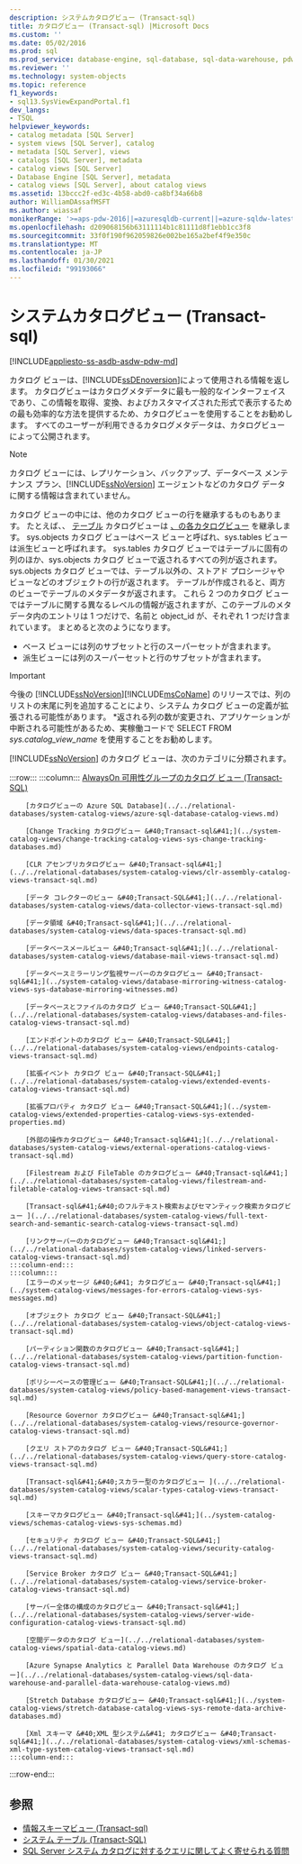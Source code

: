 ```yaml
---
description: システムカタログビュー (Transact-sql)
title: カタログビュー (Transact-sql) |Microsoft Docs
ms.custom: ''
ms.date: 05/02/2016
ms.prod: sql
ms.prod_service: database-engine, sql-database, sql-data-warehouse, pdw
ms.reviewer: ''
ms.technology: system-objects
ms.topic: reference
f1_keywords:
- sql13.SysViewExpandPortal.f1
dev_langs:
- TSQL
helpviewer_keywords:
- catalog metadata [SQL Server]
- system views [SQL Server], catalog
- metadata [SQL Server], views
- catalogs [SQL Server], metadata
- catalog views [SQL Server]
- Database Engine [SQL Server], metadata
- catalog views [SQL Server], about catalog views
ms.assetid: 13bccc2f-ed3c-4b58-abd0-ca8bf34a66b8
author: WilliamDAssafMSFT
ms.author: wiassaf
monikerRange: '>=aps-pdw-2016||=azuresqldb-current||=azure-sqldw-latest||>=sql-server-2016||>=sql-server-linux-2017||=azuresqldb-mi-current'
ms.openlocfilehash: d209068156b63111114b1c81111d8f1ebb1cc3f8
ms.sourcegitcommit: 33f0f190f962059826e002be165a2bef4f9e350c
ms.translationtype: MT
ms.contentlocale: ja-JP
ms.lasthandoff: 01/30/2021
ms.locfileid: "99193066"
---
```

# <a name="system-catalog-views-transact-sql"></a>システムカタログビュー (Transact-sql)

[!INCLUDE[appliesto-ss-asdb-asdw-pdw-md](../../includes/appliesto-ss-asdb-asdw-pdw-md.md)]

カタログ ビューは、[!INCLUDE[ssDEnoversion](../../includes/ssdenoversion-md.md)]によって使用される情報を返します。 カタログビューはカタログメタデータに最も一般的なインターフェイスであり、この情報を取得、変換、およびカスタマイズされた形式で表示するための最も効率的な方法を提供するため、カタログビューを使用することをお勧めします。 すべてのユーザーが利用できるカタログメタデータは、カタログビューによって公開されます。

> [!NOTE]
> カタログ ビューには、レプリケーション、バックアップ、データベース メンテナンス プラン、[!INCLUDE[ssNoVersion](../../includes/ssnoversion-md.md)] エージェントなどのカタログ データに関する情報は含まれていません。

 カタログ ビューの中には、他のカタログ ビューの行を継承するものもあります。 たとえば、、 [テーブル](../../relational-databases/system-catalog-views/sys-tables-transact-sql.md) カタログビューは [、の各カタログビュー](../../relational-databases/system-catalog-views/sys-objects-transact-sql.md) を継承します。 sys.objects カタログ ビューはベース ビューと呼ばれ、sys.tables ビューは派生ビューと呼ばれます。 sys.tables カタログ ビューではテーブルに固有の列のほか、sys.objects カタログ ビューで返されるすべての列が返されます。 sys.objects カタログ ビューでは、テーブル以外の、ストアド プロシージャやビューなどのオブジェクトの行が返されます。 テーブルが作成されると、両方のビューでテーブルのメタデータが返されます。 これら 2 つのカタログ ビューではテーブルに関する異なるレベルの情報が返されますが、このテーブルのメタデータ内のエントリは 1 つだけで、名前と object_id が、それぞれ 1 つだけ含まれています。 まとめると次のようになります。

- ベース ビューには列のサブセットと行のスーパーセットが含まれます。
- 派生ビューには列のスーパーセットと行のサブセットが含まれます。

> [!IMPORTANT]
> 今後の [!INCLUDE[ssNoVersion](../../includes/ssnoversion-md.md)][!INCLUDE[msCoName](../../includes/msconame-md.md)] のリリースでは、列のリストの末尾に列を追加することにより、システム カタログ ビューの定義が拡張される可能性があります。 \*返される列の数が変更され、アプリケーションが中断される可能性があるため、実稼働コードで SELECT FROM *sys.catalog_view_name* を使用することをお勧めします。

[!INCLUDE[ssNoVersion](../../includes/ssnoversion-md.md)] のカタログ ビューは、次のカテゴリに分類されます。

:::row:::
    :::column:::
        [AlwaysOn 可用性グループのカタログ ビュー &#40;Transact-SQL&#41;](../../relational-databases/system-catalog-views/always-on-availability-groups-catalog-views-transact-sql.md)
        
        [カタログビューの Azure SQL Database](../../relational-databases/system-catalog-views/azure-sql-database-catalog-views.md)
        
        [Change Tracking カタログビュー &#40;Transact-sql&#41;](../system-catalog-views/change-tracking-catalog-views-sys-change-tracking-databases.md)
        
        [CLR アセンブリカタログビュー &#40;Transact-sql&#41;](../../relational-databases/system-catalog-views/clr-assembly-catalog-views-transact-sql.md)
        
        [データ コレクターのビュー &#40;Transact-SQL&#41;](../../relational-databases/system-catalog-views/data-collector-views-transact-sql.md)
        
        [データ領域 &#40;Transact-sql&#41;](../../relational-databases/system-catalog-views/data-spaces-transact-sql.md)
        
        [データベースメールビュー &#40;Transact-sql&#41;](../../relational-databases/system-catalog-views/database-mail-views-transact-sql.md)
        
        [データベースミラーリング監視サーバーのカタログビュー &#40;Transact-sql&#41;](../system-catalog-views/database-mirroring-witness-catalog-views-sys-database-mirroring-witnesses.md)
        
        [データベースとファイルのカタログ ビュー &#40;Transact-SQL&#41;](../../relational-databases/system-catalog-views/databases-and-files-catalog-views-transact-sql.md)
        
        [エンドポイントのカタログ ビュー &#40;Transact-SQL&#41;](../../relational-databases/system-catalog-views/endpoints-catalog-views-transact-sql.md)
        
        [拡張イベント カタログ ビュー &#40;Transact-SQL&#41;](../../relational-databases/system-catalog-views/extended-events-catalog-views-transact-sql.md)
        
        [拡張プロパティ カタログ ビュー &#40;Transact-SQL&#41;](../system-catalog-views/extended-properties-catalog-views-sys-extended-properties.md)
        
        [外部の操作カタログビュー &#40;Transact-sql&#41;](../../relational-databases/system-catalog-views/external-operations-catalog-views-transact-sql.md)
        
        [Filestream および FileTable のカタログビュー &#40;Transact-sql&#41;](../../relational-databases/system-catalog-views/filestream-and-filetable-catalog-views-transact-sql.md)
        
        [Transact-sql&#41;&#40;のフルテキスト検索およびセマンティック検索カタログビュー ](../../relational-databases/system-catalog-views/full-text-search-and-semantic-search-catalog-views-transact-sql.md)
        
        [リンクサーバーのカタログビュー &#40;Transact-sql&#41;](../../relational-databases/system-catalog-views/linked-servers-catalog-views-transact-sql.md)
    :::column-end:::
    :::column:::
        [エラーのメッセージ &#40;&#41; カタログビュー &#40;Transact-sql&#41;](../system-catalog-views/messages-for-errors-catalog-views-sys-messages.md)
        
        [オブジェクト カタログ ビュー &#40;Transact-SQL&#41;](../../relational-databases/system-catalog-views/object-catalog-views-transact-sql.md)
        
        [パーティション関数のカタログビュー &#40;Transact-sql&#41;](../../relational-databases/system-catalog-views/partition-function-catalog-views-transact-sql.md)
        
        [ポリシーベースの管理ビュー &#40;Transact-SQL&#41;](../../relational-databases/system-catalog-views/policy-based-management-views-transact-sql.md)
        
        [Resource Governor カタログビュー &#40;Transact-sql&#41;](../../relational-databases/system-catalog-views/resource-governor-catalog-views-transact-sql.md)
        
        [クエリ ストアのカタログ ビュー &#40;Transact-SQL&#41;](../../relational-databases/system-catalog-views/query-store-catalog-views-transact-sql.md)
        
        [Transact-sql&#41;&#40;スカラー型のカタログビュー ](../../relational-databases/system-catalog-views/scalar-types-catalog-views-transact-sql.md)
        
        [スキーマカタログビュー &#40;Transact-sql&#41;](../system-catalog-views/schemas-catalog-views-sys-schemas.md)
        
        [セキュリティ カタログ ビュー &#40;Transact-SQL&#41;](../../relational-databases/system-catalog-views/security-catalog-views-transact-sql.md)
        
        [Service Broker カタログ ビュー &#40;Transact-SQL&#41;](../../relational-databases/system-catalog-views/service-broker-catalog-views-transact-sql.md)
        
        [サーバー全体の構成のカタログビュー &#40;Transact-sql&#41;](../../relational-databases/system-catalog-views/server-wide-configuration-catalog-views-transact-sql.md)
        
        [空間データのカタログ ビュー](../../relational-databases/system-catalog-views/spatial-data-catalog-views.md)
        
        [Azure Synapse Analytics と Parallel Data Warehouse のカタログ ビュー](../../relational-databases/system-catalog-views/sql-data-warehouse-and-parallel-data-warehouse-catalog-views.md)
        
        [Stretch Database カタログビュー &#40;Transact-sql&#41;](../system-catalog-views/stretch-database-catalog-views-sys-remote-data-archive-databases.md)
        
        [Xml スキーマ &#40;XML 型システム&#41; カタログビュー &#40;Transact-sql&#41;](../../relational-databases/system-catalog-views/xml-schemas-xml-type-system-catalog-views-transact-sql.md)
    :::column-end:::
:::row-end:::

## <a name="see-also"></a>参照

- [情報スキーマビュー &#40;Transact-sql&#41;](../../relational-databases/system-information-schema-views/system-information-schema-views-transact-sql.md)
- [システム テーブル &#40;Transact-SQL&#41;](../../relational-databases/system-tables/system-tables-transact-sql.md)
- [SQL Server システム カタログに対するクエリに関してよく寄せられる質問](../../relational-databases/system-catalog-views/querying-the-sql-server-system-catalog-faq.md)
